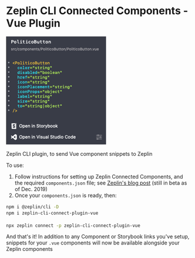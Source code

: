 # Zeplin CLI Connected Components - Vue Plugin

![Example Zeplin snippet created by the plugin](docs/example_snippet.png)

Zeplin CLI plugin, to send Vue component snippets to Zeplin

To use:

1. Follow instructions for setting up Zeplin Connected Components, and the required `components.json` file; see [Zeplin's blog post](https://blog.zeplin.io/introducing-connected-components-components-in-design-and-code-in-harmony-aa894ed5bd95) (still in beta as of Dec. 2019)
2. Once your `components.json` is ready, then:
```bash
npm i @zeplin/cli -D
npm i zeplin-cli-connect-plugin-vue

npx zeplin connect -p zeplin-cli-connect-plugin-vue
```

And that's it! In addition to any Component or Storybook links you've setup, snippets for your `.vue` components will now be available alongside your Zeplin components
